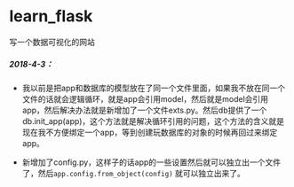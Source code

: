 # learn_flask
写一个数据可视化的网站

##### 2018-4-3：

- 我以前是把app和数据库的模型放在了同一个文件里面，如果我不放在同一个文件的话就会逻辑循环，就是app会引用model，然后就是model会引用app，然后解决办法就是新增加了一个文件exts.py。然后db提供了一个db.init_app(app)，这个方法就是解决循环引用的问题，这个方法的含义就是现在我不方便绑定一个app，等到创建玩数据库的对象的时候再回过来绑定app。


- 新增加了config.py，这样子的话app的一些设置然后就可以独立出一个文件了，然后`app.config.from_object(config)` 就可以独立出来了。

